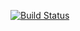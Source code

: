 [![Build Status](https://travis-ci.org/skyhawk5407/CSE110_Lab5.svg?branch=master)](https://travis-ci.org/skyhawk5407/CSE110_Lab5)
